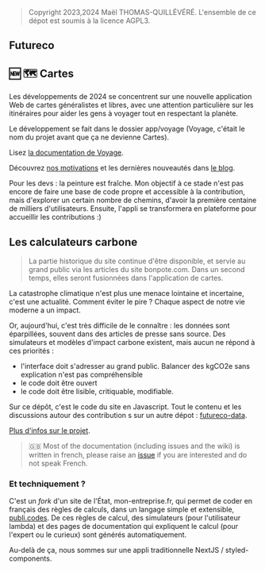> Copyright 2023,2024 Maël THOMAS-QUILLÉVÉRÉ. L'ensemble de ce dépot est soumis à la licence AGPL3.

## Futureco


## 🆕 🗺️ Cartes

Les développements de 2024 se concentrent sur une nouvelle application Web de cartes généralistes et libres, avec une attention particulière sur les itinéraires pour aider les gens à voyager tout en respectant la planète. 

Le développement se fait dans le dossier app/voyage (Voyage, c'était le nom du projet avant que ça ne devienne Cartes). 

Lisez [la documentation de Voyage](https://github.com/laem/futureco/blob/master/app/voyage/README.md).

Découvrez [nos motivations](https://futur.eco/blog/un-beau-voyage) et les dernières nouveautés dans [le blog](https://futur.eco/blog).

Pour les devs : la peinture est fraîche. Mon objectif à ce stade n'est pas encore de faire une base de code propre et accessible à la contribution, mais d'explorer un certain nombre de chemins, d'avoir la première centaine de milliers d'utilisateurs. Ensuite, l'appli se transformera en plateforme pour accueillir les contributions :) 

## Les calculateurs carbone

> La partie historique du site continue d'être disponible, et servie au grand public via les articles du site bonpote.com. Dans un second temps, elles seront fusionnées dans l'application de cartes.

La catastrophe climatique n'est plus une menace lointaine et incertaine, c'est une actualité. Comment éviter le pire ? Chaque aspect de notre vie moderne a un impact.

Or, aujourd'hui, c'est très difficile de le connaître : les données sont éparpillées, souvent dans des articles de presse sans source. Des simulateurs et modèles d'impact carbone existent, mais aucun ne répond à ces priorités :

-   l'interface doit s'adresser au grand public. Balancer des kgCO2e sans explication n'est pas compréhensible
-   le code doit être ouvert
-   le code doit être lisible, critiquable, modifiable.

Sur ce dépôt, c'est le code du site en Javascript. Tout le contenu et les discussions autour des contribution s sur un autre dépot : [futureco-data](https://github.com/laem/futureco-data).

[Plus d'infos sur le projet](https://futur.eco/à-propos).

> 🇬🇧 Most of the documentation (including issues and the wiki) is written in french, please raise an [issue](https://github.com/betagouv/mon-entreprise/issues/new) if you are interested and do not speak French.

### Et techniquement ?

C'est un _fork_ d'un site de l'État, mon-entreprise.fr, qui permet de coder en français des règles de calculs, dans un langage simple et extensible, [publi.codes](https://publi.codes). De ces règles de calcul, des simulateurs (pour l'utilisateur lambda) et des pages de documentation qui expliquent le calcul (pour l'expert ou le curieux) sont générés automatiquement.

Au-delà de ça, nous sommes sur une appli traditionnelle NextJS / styled-components.
